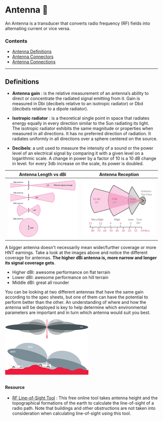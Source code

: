 # Antenna 📡

An Antenna is a transducer that converts radio frequency (RF) fields into alternating current or vice versa. 

### Contents 

* [Antenna Definitions](#definitions)
* [Antenna Connectors](../../handy-guides/antenna/connectors.md)
* [Antenna Connections](../../handy-guides/antenna/connections.md)

<hr>

## Definitions

* **Antenna gain** : is the relative measurement of an antenna’s ability to direct or concentrate the radiated signal emitting from it. Gain is measured in Dbi (decibels relative to an isotropic radiator) or Dbd (decibels relative to a dipole radiator).

* **Isotropic radiator** : is a theoretical single point in space that radiates energy equally in every direction similar to the Sun radiating its light. The isotropic radiator exhibits the same magnitude or properties when measured in all directions. It has no preferred direction of radiation. It radiates uniformly in all directions over a sphere centered on the source.

* **Decibels**: a unit used to measure the intensity of a sound or the power level of an electrical signal by comparing it with a given level on a logarithmic scale. A change in power by a factor of 10 is a 10 dB change in level. for every 3db increase on the scale, its power is doubled.


| Antenna Length vs dBi | Antenna Reception |
|---| ---|
| ![Antenna length vs dbi](../../media/photos/antenna/antenna-length-vs-dbi.png)| ![Antenna Receception](../../media/photos/antenna/antenna-reception.png) | 


A bigger antenna doesn't necessarily mean wider/further coverage or more HNT earnings. Take a look at the images above and notice the different coverage for antennas. **The higher dBi antenna is, more narrow and longer its signal coverage gets**.


* Higher dBI: awesome performance on flat terrain
* Lower dBI: awesome performance on hill terrain
* Middle dBI: great all rounder

You can be looking at two different antennas that have the same gain according to the spec sheets, but one of them can have the potential to perform better than the other. An understanding of where and how the antenna will be deployed is key to help determine which environmental parameters are important and in turn which antenna would suit you best.

![Antenna Gain on Different Terrain](../../media/photos/antenna/antenna-gain-location.png)


## 

#### Resource 
* [RF Line-of-Sight Tool](https://www.scadacore.com/tools/rf-path/rf-line-of-sight/) : This free online tool takes antenna height and the topographical formations of the earth to calculate the line-of-sight of a radio path. Note that buildings and other obstructions are not taken into consideration when calculating line-of-sight using this tool.

